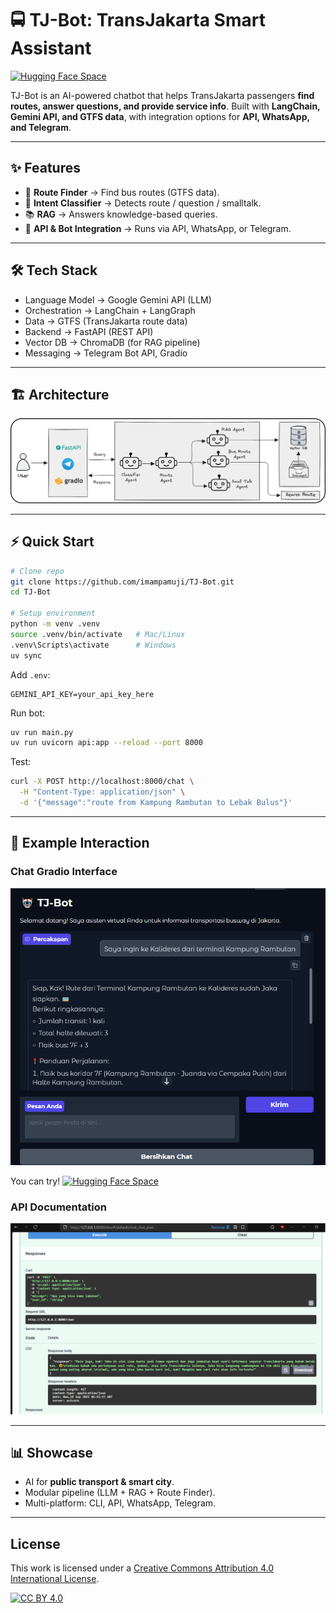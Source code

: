 # 🚍 TJ-Bot: TransJakarta Smart Assistant

[![Hugging Face Space](https://img.shields.io/badge/%F0%9F%A4%97%20Try%20on%20Hugging%20Face-blue?logo=huggingface)](https://huggingface.co/spaces/imampamuji/TJ-bot)

TJ-Bot is an AI-powered chatbot that helps TransJakarta passengers **find routes, answer questions, and provide service info**.
Built with **LangChain, Gemini API, and GTFS data**, with integration options for **API, WhatsApp, and Telegram**.

---

## ✨ Features

* 🔎 **Route Finder** → Find bus routes (GTFS data).
* 🤖 **Intent Classifier** → Detects route / question / smalltalk.
* 📚 **RAG** → Answers knowledge-based queries.
* 💬 **API & Bot Integration** → Runs via API, WhatsApp, or Telegram.

---
## 🛠️ Tech Stack

- Language Model → Google Gemini API (LLM)
- Orchestration → LangChain + LangGraph
- Data → GTFS (TransJakarta route data)
- Backend → FastAPI (REST API)
- Vector DB → ChromaDB (for RAG pipeline)
- Messaging → Telegram Bot API, Gradio

---

## 🏗️ Architecture

![Diagram Architecture](docs/images/diagram.png)

---

## ⚡ Quick Start

```bash
# Clone repo
git clone https://github.com/imampamuji/TJ-Bot.git
cd TJ-Bot

# Setup environment
python -m venv .venv
source .venv/bin/activate   # Mac/Linux
.venv\Scripts\activate      # Windows
uv sync
```

Add `.env`:

```
GEMINI_API_KEY=your_api_key_here

```

Run bot:

```bash
uv run main.py
uv run uvicorn api:app --reload --port 8000
```

Test:

```bash
curl -X POST http://localhost:8000/chat \
  -H "Content-Type: application/json" \
  -d '{"message":"route from Kampung Rambutan to Lebak Bulus"}'
```

---

## 💬 Example Interaction

### Chat Gradio Interface 

![Chat Demo](docs/images/tj_bot_gradio.png)

You can try!  [![Hugging Face Space](https://img.shields.io/badge/%F0%9F%A4%97%20Try%20on%20Hugging%20Face-blue?logo=huggingface)](https://huggingface.co/spaces/imampamuji/TJ-bot)

### API Documentation

![Swagger](docs/images/api_docs.png)

---

## 📊 Showcase

* AI for **public transport & smart city**.
* Modular pipeline (LLM + RAG + Route Finder).
* Multi-platform: CLI, API, WhatsApp, Telegram.

---

## License

This work is licensed under a
[Creative Commons Attribution 4.0 International License][cc-by].

[![CC BY 4.0][cc-by-image]][cc-by]

[cc-by]: http://creativecommons.org/licenses/by/4.0/
[cc-by-image]: https://i.creativecommons.org/l/by/4.0/88x31.png